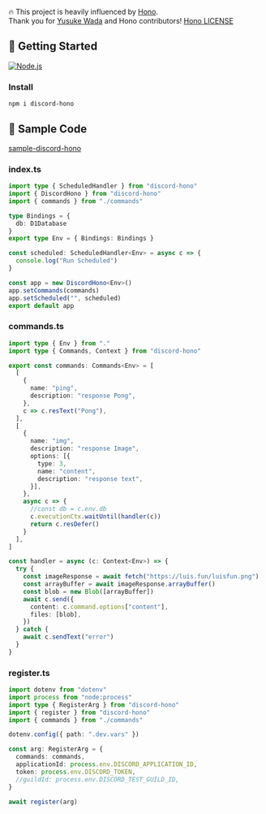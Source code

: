 
🔥 This project is heavily influenced by [Hono](https://github.com/honojs/hono).  
Thank you for [Yusuke Wada](https://github.com/yusukebe) and Hono contributors! [Hono LICENSE](https://github.com/honojs/hono/blob/main/LICENSE)

## 🚀 Getting Started

[<img alt="Node.js" src="https://img.shields.io/badge/Node.js-20.x-%23339933?logo=Node.js" />](https://nodejs.org)

### Install

```shell
npm i discord-hono
```

## 📑 Sample Code

[sample-discord-hono](https://github.com/LuisFun/sample-discord-hono)

### index.ts

```ts
import type { ScheduledHandler } from "discord-hono"
import { DiscordHono } from "discord-hono"
import { commands } from "./commands"

type Bindings = {
  db: D1Database
}
export type Env = { Bindings: Bindings }

const scheduled: ScheduledHandler<Env> = async c => {
  console.log("Run Scheduled")
}

const app = new DiscordHono<Env>()
app.setCommands(commands)
app.setScheduled("", scheduled)
export default app
```

### commands.ts

```ts
import type { Env } from "."
import type { Commands, Context } from "discord-hono"

export const commands: Commands<Env> = [
  [
    {
      name: "ping",
      description: "response Pong",
    },
    c => c.resText("Pong"),
  ],
  [
    {
      name: "img",
      description: "response Image",
      options: [{
        type: 3,
        name: "content",
        description: "response text",
      }],
    },
    async c => {
      //const db = c.env.db
      c.executionCtx.waitUntil(handler(c))
      return c.resDefer()
    }
  ],
]

const handler = async (c: Context<Env>) => {
  try {
    const imageResponse = await fetch("https://luis.fun/luisfun.png")
    const arrayBuffer = await imageResponse.arrayBuffer()
    const blob = new Blob([arrayBuffer])
    await c.send({
      content: c.command.options["content"],
      files: [blob],
    })
  } catch {
    await c.sendText("error")
  }
}
```

### register.ts

```ts
import dotenv from "dotenv"
import process from "node:process"
import type { RegisterArg } from "discord-hono"
import { register } from "discord-hono"
import { commands } from "./commands"

dotenv.config({ path: ".dev.vars" })

const arg: RegisterArg = {
  commands: commands,
  applicationId: process.env.DISCORD_APPLICATION_ID,
  token: process.env.DISCORD_TOKEN,
  //guildId: process.env.DISCORD_TEST_GUILD_ID,
}

await register(arg)
```
